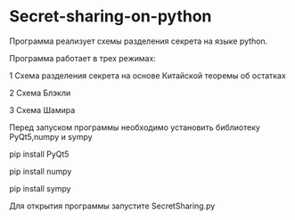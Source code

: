 # Secret-sharing-on-python
Программа реализует схемы разделения секрета на языке python.

Программа работает в трех режимах:

1 Схема разделения секрета на основе Китайской теоремы об остатках

2 Схема Блэкли

3 Схема Шамира

Перед запуском программы необходимо установить библиотеку PyQt5,numpy и sympy

pip install PyQt5

pip install numpy

pip install sympy

Для открытия программы запустите SecretSharing.py
